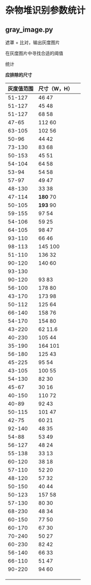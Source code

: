 # 杂物堆识别参数统计

## gray_image.py

遮罩 + 比对，输出灰度图片

在灰度图片中寻找合适的阈值



统计

**应排除的尺寸**



| 灰度值范围 | 尺寸（W，H） |      |
| ---------- | ------------ | ---- |
| 51-127     | 46 47        |      |
| 51-127     | 45 48        |      |
| 51-127     | 68 58        |      |
| 47-65      | 112 60       |      |
| 63-105     | 102 56       |      |
| 50-96      | 44 42        |      |
| 73-130     | 83 68        |      |
| 50-153     | 45 51        |      |
| 54-104     | 64 58        |      |
| 53-94      | 54 58        |      |
| 57-97      | 49 47        |      |
| 48-130     | 33 38        |      |
| 47-114     | **180** 70   |      |
| 50-105     | **193** 90   |      |
| 59-155     | 97 54        |      |
| 54-106     | 59 25        |      |
| 64-105     | 98 47        |      |
| 93-110     | 66 46        |      |
| 98-113     | 145 100      |      |
| 51-110     | 136 32       |      |
| 90-120     | 140 60       |      |
| 93-130     |              |      |
| 90-120     | 93 83        |      |
| 56-100     | 178 80       |      |
| 43-170     | 173 98       |      |
| 50-112     | 125 64       |      |
| 66-140     | 158 76       |      |
| 54-170     | 154 80       |      |
| 43-220     | 62 11.6      |      |
| 40-230     | 105 44       |      |
| 35-190     | 164 101      |      |
| 56-180     | 125 43       |      |
| 45-225     | 95 54        |      |
| 43-105     | 100 55       |      |
| 54-130     | 82 30        |      |
| 45-67      | 30 16        |      |
| 40-150     | 110 72       |      |
| 40-89      | 92 43        |      |
| 50-115     | 101 47       |      |
| 42-75      | 60 21        |      |
| 92-140     | 48 35        |      |
| 54-88      | 53 49        |      |
| 56-127     | 48 24        |      |
| 55-138     | 33 13        |      |
| 60-120     | 38 18        |      |
| 57-110     | 52 20        |      |
| 48-120     | 57 32        |      |
| 50-150     | 40 44        |      |
| 50-123     | 157 58       |      |
| 57-130     | 80 30        |      |
| 68-230     | 48 34        |      |
| 60-150     | 77 50        |      |
| 60-170     | 67 30        |      |
| 70-240     | 50 27        |      |
| 60-230     | 82 42        |      |
| 56-140     | 66 33        |      |
| 66-110     | 51 47        |      |
| 90-220     | 94 60        |      |
|            |              |      |
|            |              |      |
|            |              |      |




